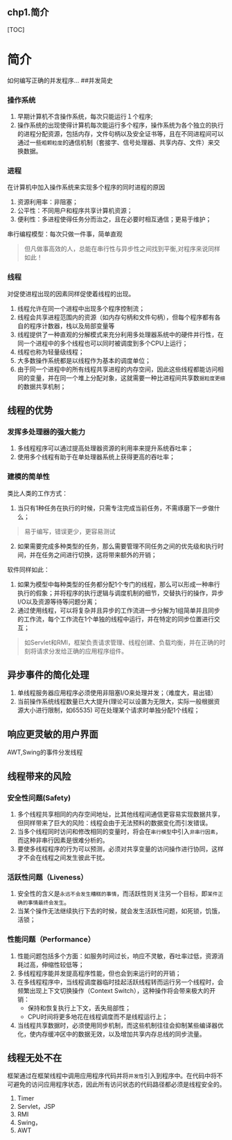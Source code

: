 chp1.简介
---
[TOC]
# 简介
如何编写正确的并发程序...
##并发简史
### 操作系统
1. 早期计算机不含操作系统，每次只能运行１个程序;
2. 操作系统的出现使得计算机每次能运行多个程序，操作系统为各个独立的执行的进程分配资源，包括内存，文件句柄以及安全证书等，且在不同进程间可以通过一些`粗颗粒度`的通信机制（套接字、信号处理器、共享内存、文件）来交换数据。
### 进程
在计算机中加入操作系统来实现多个程序的同时进程的原因
1. 资源利用率：非阻塞；
2. 公平性：不同用户和程序共享计算机资源；
3. 便利性：多进程使得任务分而治之，且在必要时相互通信；更易于维护；

串行编程模型：每次只做一件事，简单直观
>但凡做事高效的人，总能在串行性与异步性之间找到平衡,对程序来说同样如此！
### 线程
对促使进程出现的因素同样促使着线程的出现。
1. 线程允许在同一个进程中出现多个程序控制流；
2. 线程会共享进程范围内的资源（如内存句柄和文件句柄），但每个程序都有各自的程序计数器，栈以及局部变量等
3. 线程提供了一种直观的分解模式来充分利用多处理器系统中的硬件并行性，在同一个进程中的多个线程也可以同时被调度到多个CPU上运行；
4. 线程也称为轻量级线程；
5. 大多数操作系统都是以线程作为基本的调度单位；
6. 由于同一个进程中的所有线程共享进程的内存空间，因此这些线程都能访问相同的变量，并在同一个堆上分配对象，这就需要一种比进程间共享数`据粒度更细`的数据共享机制；

## 线程的优势
### 发挥多处理器的强大能力
1. 多线程程序可以通过提高处理器资源的利用率来提升系统吞吐率；
2. 使用多个线程有助于在单处理器系统上获得更高的吞吐率；
### 建模的简单性
类比人类的工作方式：
1. 当只有1种任务在执行的时候，只需专注完成当前任务，不需琢磨下一步做什么；
>易于编写，错误更少，更容易测试
2. 如果需要完成多种类型的任务，那么需要管理不同任务之间的优先级和执行时间，并在任务之间进行切换，这将带来额外的开销；

软件同样如此：
1. 如果为模型中每种类型的任务都分配1个专门的线程，那么可以形成一种串行执行的假象；并将程序的执行逻辑与调度机制的细节，交替执行的操作，异步I/O以及资源等待等问题分离；
2. 通过使用线程，可以将复杂并且异步的工作流进一步分解为1组简单并且同步的工作流，每个工作流在1个单独的线程中运行，并在特定的同步位置进行交互；
>如Servlet和RMI，框架负责请求管理、线程创建、负载均衡，并在正确的时刻将请求分发给正确的应用程序组件。

## 异步事件的简化处理
1. 单线程服务器应用程序必须使用非阻塞I/O来处理并发；（难度大，易出错）
2. 当前操作系统线程数量已大大提升(理论可以设置为无限大，实际一般根据资源大小进行限制，如65535)
可在处理某个请求时单独分配1个线程；
## 响应更灵敏的用户界面
AWT,Swing的事件分发线程

## 线程带来的风险
### 安全性问题(Safety)
1. 多个线程共享相同的内存空间地址，比其他线程间通信更容易实现数据共享，但同样带来了巨大的风险：线程会由于无法预料的数据变化而引发错误。
2. 当多个线程同时访问和修改相同的变量时，将会在`串行模型`中引入`非串行因素`，而这种非串行因素是很难分析的。
3. 要使多线程程序的行为可以预测，必须对共享变量的访问操作进行协同，这样才不会在线程之间发生彼此干扰。
### 活跃性问题（Liveness）
1. 安全性的含义是`永远不会发生糟糕的事情`，而活跃性则关注另一个目标，即`某件正确的事情最终会发生`。
2. 当某个操作无法继续执行下去的时候，就会发生活跃性问题，如死锁，饥饿，活锁；

### 性能问题（Performance）
1. 性能问题包括多个方面：如服务时间过长，响应不灵敏，吞吐率过低，资源消耗过高，伸缩性较低等；
2. 多线程程序能并发提高程序性能，但也会到来运行时的开销；
3. 在多线程程序中，当线程调度器临时挂起活跃线程转而运行另一个线程时，会频繁出现上下文切换操作（Context Switch），这种操作将会带来极大的开销：
    * 保持和恢复执行上下文，丢失局部性；
    * CPU时间将更多地花在线程调度而不是线程运行上；
4. 当线程共享数据时，必须使用同步机制，而这些机制往往会抑制某些编译器优化，使内存缓冲区中的数据无效，以及增加共享内存总线的同步流量。

## 线程无处不在
框架通过在框架线程中调用应用程序代码并将`并发性`引入到程序中。在代码中将不可避免的访问应用程序状态，因此所有访问状态的代码路径都必须是线程安全的。
1. Timer
2. Servlet，JSP
3. RMI
4. Swing，
5. AWT

